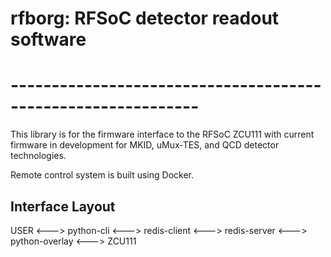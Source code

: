 # rfborg: RFSoC detector readout software 
# -------------------------------------------------------------  
This library is for the firmware interface to the RFSoC ZCU111 with current firmware in development for MKID, uMux-TES, and QCD detector technologies.

Remote control system is built using Docker. 

## Interface Layout  
USER <---> python-cli <---> redis-client <---> redis-server <---> python-overlay <---> ZCU111
